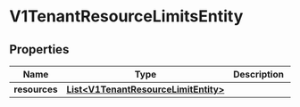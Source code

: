 # V1TenantResourceLimitsEntity

## Properties
Name | Type | Description | Notes
------------ | ------------- | ------------- | -------------
**resources** | [**List&lt;V1TenantResourceLimitEntity&gt;**](V1TenantResourceLimitEntity.md) |  |  [optional]
